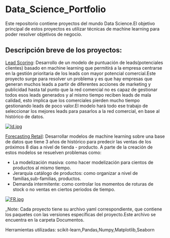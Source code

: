# Data_Science_Portfolio

Este repositorio contiene proyectos del mundo Data Science.El objetivo principal de estos proyectos es utilizar técnicas de machine learning para poder resolver objetivos de negocio.

## Descripción breve de los proyectos:

[Lead Scoring](https://github.com/MariusBD/Data_Science_Portfolio/tree/main/LeadScoring/03_Notebooks/02_Desarrollo): Desarrollo de un modelo de puntuación de leads(potenciales clientes) basado en machine learning que permitirá a la empresa centrarse en la gestión prioritaria de los leads con mayor potencial comercial.Este proyecto surge para resolver un problema y es que hay empresas que generan muchos leads a partir de diferentes acciones de marketing y publicidad hasta tal punto que la red comercial no es capaz de gestionar todos esos leads generados y al mismo tiempo reciben leads de mala calidad, esto implica que los comerciales pierden mucho tiempo gestionando leads de poco valor.El modelo hará todo ese trabajo de seleccionar los mejores leads para pasarlos a la red comercial, en base al histórico de datos.

[![ld.jpg](https://i.postimg.cc/FHZKBWVx/ld.jpg)](https://postimg.cc/jDDKWh9W)


[Forecasting Retail](https://github.com/MariusBD/Data_Science_Portfolio/tree/main/Forecasting_Retail/03_Notebooks/02_Desarrollo): Desarrollar modelos de machine learning sobre una base de datos que tiene 3 años de histórico para predecir las ventas de los próximos 8 dias a nivel de tienda - producto. A parte de la creación de estos modelos se resuelven problemas como:
- La modelización masiva: como hacer modelización para cientos de productos al mismo tiempo.
- Jerarquia catálogo de productos: como organizar a nivel de familias,sub-familias, productos.
- Demanda intermitente: como controlar los momentos de roturas de stock o no ventas en ciertos periodos de tiempo.

 [![FR.jpg](https://i.postimg.cc/R02xsKyR/FR.jpg)](https://postimg.cc/Ffb61d9d)

_Note: Cada proyecto tiene su archivo yaml correspondiente, que contiene los paquetes con las versiones específicas del proyecto.Este archivo se encuentra en la carpeta Documentos.

Herramientas utilizadas: scikit-learn,Pandas,Numpy,Matplotlib,Seaborn
